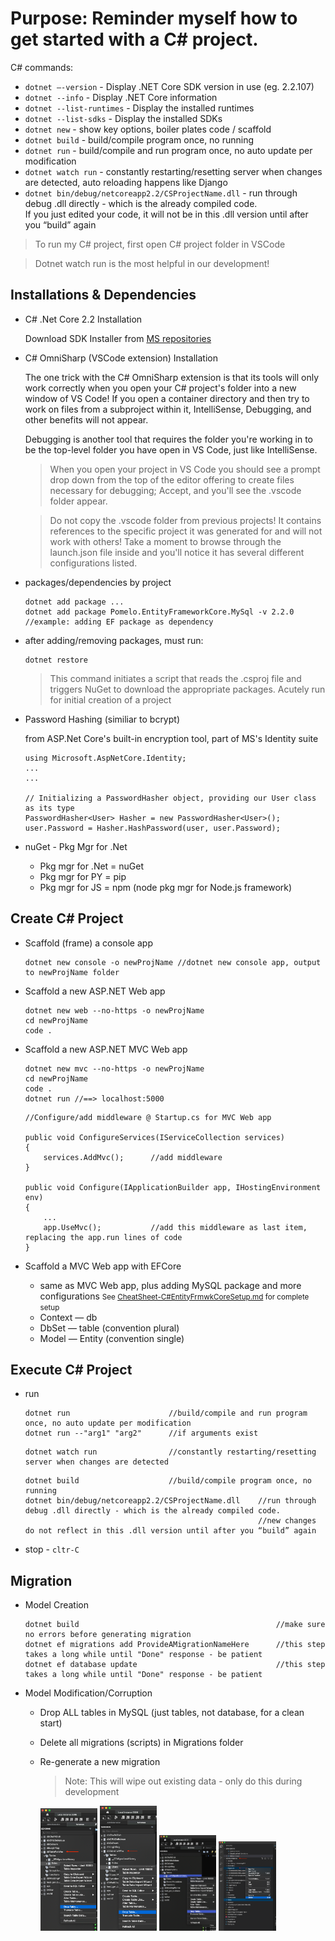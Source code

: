 # Purpose: Reminder myself how to get started with a C# project.

C# commands:

- `dotnet —-version` - Display .NET Core SDK version in use (eg. 2.2.107)
- `dotnet --info` - Display .NET Core information
- `dotnet --list-runtimes` - Display the installed runtimes
- `dotnet --list-sdks` - Display the installed SDKs
- `dotnet new` - show key options, boiler plates code / scaffold
- `dotnet build` - build/compile program once, no running
- `dotnet run` - build/compile and run program once, no auto update per modification
- `dotnet watch run` - constantly restarting/resetting server when changes are detected, auto reloading happens like Django
- `dotnet bin/debug/netcoreapp2.2/CSProjectName.dll` - run through debug .dll directly - which is the already compiled code.  
   If you just edited your code, it will not be in this .dll version until after you “build” again

> To run my C# project, first open C# project folder in VSCode

> Dotnet watch run is the most helpful in our development!


## Installations & Dependencies

- C# .Net Core 2.2 Installation

  Download SDK Installer from [MS repositories](https://github.com/dotnet/core/blob/master/release-notes/2.2/2.2.5/2.2.5-download.md)

- C# OmniSharp (VSCode extension) Installation

  The one trick with the C# OmniSharp extension is that its tools will only work correctly when you open your C# project's folder into a new window of VS Code! If you open a container directory and then try to work on files from a subproject within it, IntelliSense, Debugging, and other benefits will not appear.

  Debugging is another tool that requires the folder you're working in to be the top-level folder you have open in VS Code, just like IntelliSense.

  > When you open your project in VS Code you should see a prompt drop down from the top of the editor offering to create files necessary for debugging; Accept, and you'll see the .vscode folder appear.

  > Do not copy the .vscode folder from previous projects! It contains references to the specific project it was generated for and will not work with others! Take a moment to browse through the launch.json file inside and you'll notice it has several different configurations listed.



* packages/dependencies by project

  ```CSharp
  dotnet add package ...
  dotnet add package Pomelo.EntityFrameworkCore.MySql -v 2.2.0    //example: adding EF package as dependency
  ```

* after adding/removing packages, must run:

  ```CSharp
  dotnet restore
  ```

  > This command initiates a script that reads the .csproj file and triggers NuGet to download the appropriate packages. Acutely run for initial creation of a project

* Password Hashing (similiar to bcrypt)

  from ASP.Net Core's built-in encryption tool, part of MS's Identity suite

    ```CSharp
    using Microsoft.AspNetCore.Identity;
    ...
    ...
    
    // Initializing a PasswordHasher object, providing our User class as its type
    PasswordHasher<User> Hasher = new PasswordHasher<User>();
    user.Password = Hasher.HashPassword(user, user.Password);
    ```

* nuGet - Pkg Mgr for .Net
  - Pkg mgr for .Net = nuGet
  - Pkg mgr for PY = pip
  - Pkg mgr for JS = npm (node pkg mgr for Node.js framework)

## Create C# Project

- Scaffold (frame) a console app
  ```CSharp
  dotnet new console -o newProjName //dotnet new console app, output to newProjName folder
  ```

- Scaffold a new ASP.NET Web app
  ```CSharp
  dotnet new web --no-https -o newProjName
  cd newProjName
  code .
  ```

- Scaffold a new ASP.NET MVC Web app
  ```CSharp
  dotnet new mvc --no-https -o newProjName
  cd newProjName
  code .
  dotnet run //==> localhost:5000
  ````

  ```CSharp
  //Configure/add middleware @ Startup.cs for MVC Web app

  public void ConfigureServices(IServiceCollection services)
  {
      services.AddMvc();      //add middleware
  }

  public void Configure(IApplicationBuilder app, IHostingEnvironment env)
  {
      ...
      app.UseMvc();           //add this middleware as last item, replacing the app.run lines of code
  }
  ````

- Scaffold a MVC Web app with EFCore

  - same as MVC Web app, plus adding MySQL package and more configurations
    <small>See [CheatSheet-C#EntityFrmwkCoreSetup.md](CheatSheet-C#EntityFrmwkCoreSetup.md) for complete setup</small>

  * Context — db
  * DbSet — table (convention plural)
  * Model — Entity (convention single)

## Execute C# Project

- run

  ```CSharp
  dotnet run                      //build/compile and run program once, no auto update per modification
  dotnet run --"arg1" "arg2"      //if arguments exist
  ```

  ```CSharp
  dotnet watch run                //constantly restarting/resetting server when changes are detected
  ```

  ```CSharp
  dotnet build                    //build/compile program once, no running
  dotnet bin/debug/netcoreapp2.2/CSProjectName.dll    //run through debug .dll directly - which is the already compiled code.
                                                      //new changes do not reflect in this .dll version until after you “build” again
  ```

- stop - `cltr-C`

## Migration

- Model Creation

  ```CSharp
  dotnet build                                            //make sure no errors before generating migration
  dotnet ef migrations add ProvideAMigrationNameHere      //this step takes a long while until "Done" response - be patient
  dotnet ef database update                               //this step takes a long while until "Done" response - be patient
  ```

- Model Modification/Corruption

  - Drop ALL tables in MySQL (just tables, not database, for a clean start)
  - Delete all migrations (scripts) in Migrations folder
  - Re-generate a new migration
    > Note: This will wipe out existing data - only do this during development

    <img src="Screenshots/CsDropTable1-Roles.png" width="20%"/> 
    <img src="Screenshots/CsDropTable2-Users.png" width="20%"/> 
    <img src="Screenshots/CsDropTable3-MigrationsHistoryAlso.png" width="20%"/> 
    <img src="Screenshots/CsDeleteMigrationsFolder.png" width="20%"/>

    
    <!-- ![](./ScreenshotsCs/CsDropTable1-Roles.png)
  
    ![](./ScreenshotsCs/CsDropTable2-Users.png)
  
    ![](./ScreenshotsCs/CsDropTable3-MigrationsHistoryAlso.png)
  
    ![](./ScreenshotsCs/CsDeleteMigrationsFolder.png) 
    -->
